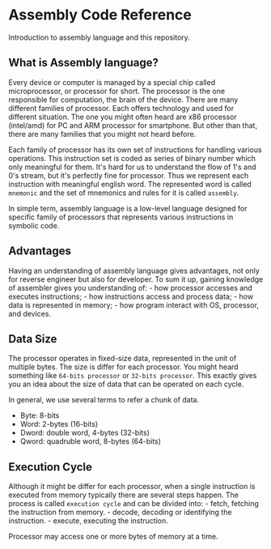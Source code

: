 # Assembly Code Reference

Introduction to assembly language and this repository.

## What is Assembly language?

Every device or computer is managed by a special chip called microprocessor, or processor for short. The processor is the one responsible for computation, the brain of the device. There are many different families of processor. Each offers technology and used for different situation. The one you might often heard are x86 processor (intel/amd) for PC and ARM processor for smartphone. But other than that, there are many families that you might not heard before.

Each family of processor has its own set of instructions for handling various operations. This instruction set is coded as series of binary number which only meaningful for them. It's hard for us to understand the flow of 1's and 0's stream, but it's perfectly fine for processor. Thus we represent each instruction with meaningful english word. The represented word is called `mnemonic` and the set of mnemonics and rules for it is called `assembly`.

In simple term, assembly language is a low-level language designed for specific family of processors that represents various instructions in symbolic code.

## Advantages 

Having an understanding of assembly language gives advantages, not only for reverse engineer but also for developer. To sum it up, gaining knowledge of assembler gives you understanding of:
    - how processor accesses and executes instructions;
    - how instructions access and process data;
    - how data is represented in memory;
    - how program interact with OS, processor, and devices.

## Data Size

The processor operates in fixed-size data, represented in the unit of multiple bytes. The size is differ for each processor. You might heard something like `64-bits processor` or `32-bits processor`. This exactly gives you an idea about the size of data that can be operated on each cycle.

In general, we use several terms to refer a chunk of data.
* Byte: 8-bits
* Word: 2-bytes (16-bits)
* Dword: double word, 4-bytes (32-bits)
* Qword: quadruble word, 8-bytes (64-bits)

## Execution Cycle

Although it might be differ for each processor, when a single instruction is executed from memory typically there are several steps happen. The process is called `execution cycle` and can be divided into:
    - fetch, fetching the instruction from memory.
    - decode, decoding or identifying the instruction.
    - execute, executing the instruction.

Processor may access one or more bytes of memory at a time. 